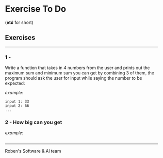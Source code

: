 # Exercise To Do
(**etd** for short)

## Exercises
---

### 1 - 
Write a function that takes in 4 numbers from the user and prints out the maximum sum and minimum sum you can get by combining 3 of them, the program should ask the user for input while saying the number to be expected:

_example:_
```
input 1: 33
input 2: 66
...
```

### 2 - How big can you get 
 
_example:_
```

```

---
Roben's Software & AI team 